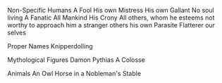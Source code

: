 Non-Specific Humans
A Fool
His own Mistress
His own Gallant
No soul living
A Fanatic
All Mankind
His Crony
All others, whom he esteems not worthy to approach him
a stranger
others
his own Parasite
Flatterer
our selves

Proper Names
Knipperdolling

Mythological Figures
Damon
Pythias
A Colosse

Animals
An Owl
Horse in a Nobleman's Stable
